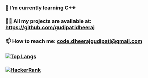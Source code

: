   
### 🌱 I’m currently learning C++
### 👨‍💻 All my projects are available at: https://github.com/gudipatidheeraj
### 📫 How to reach me: code.dheerajgudipati@gmail.com



### [![Top Langs](https://github-readme-stats-git-masterrstaa-rickstaa.vercel.app/api/top-langs/?username=gudipatidheeraj)](https://github.com/gudipatidheeraj/github-readme-stats)

###
###
###
### [![HackerRank](https://upload.wikimedia.org/wikipedia/commons/6/6a/Hackerrank_meaningful_logo.svg)](https://www.hackerrank.com/john_doe)






<!--
**gudipatidheeraj/gudipatidheeraj** is a ✨ _special_ ✨ repository because its `README.md` (this file) appears on your GitHub profile.

Here are some ideas to get you started:

- 🔭 I’m currently working on ...
- 👯 I’m looking to collaborate on ...
- 🤔 I’m looking for help with ...
- 💬 Ask me about ...
- 😄 Pronouns: ...
- ⚡ Fun fact: ...
-->
